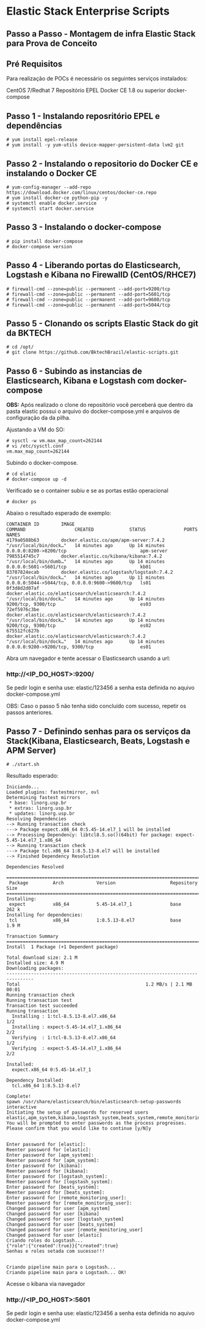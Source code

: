 ﻿# Elastic Stack Enterprise Scripts
## Passo a Passo - Montagem de infra Elastic Stack para Prova de Conceito

## Pré Requisitos
Para realização de POCs é necessário os seguintes serviços instalados:

CentOS 7/Redhat 7
Repositório EPEL
Docker CE 1.8 ou superior
docker-compose

## Passo 1 - Instalando reposritório EPEL e dependências
```
# yum install epel-release
# yum install -y yum-utils device-mapper-persistent-data lvm2 git 
```
## Passo 2 - Instalando o repositorio do Docker CE e instalando o Docker CE
```
# yum-config-manager --add-repo https://download.docker.com/linux/centos/docker-ce.repo
# yum install docker-ce python-pip -y
# systemctl enable docker.service
# systemctl start docker.service
```
## Passo 3 - Instalando o docker-compose
```
# pip install docker-compose
# docker-compose version
```
## Passo 4 - Liberando portas do Elasticsearch, Logstash e Kibana no FirewallD (CentOS/RHCE7)
```
# firewall-cmd --zone=public --permanent --add-port=9200/tcp
# firewall-cmd --zone=public --permanent --add-port=5601/tcp
# firewall-cmd --zone=public --permanent --add-port=9600/tcp
# firewall-cmd --zone=public --permanent --add-port=5044/tcp
```
## Passo 5 - Clonando os scripts Elastic Stack do git da BKTECH
```
# cd /opt/ 
# git clone https://github.com/BktechBrazil/elastic-scripts.git
```
## Passo 6 - Subindo as instancias de Elasticsearch, Kibana e Logstash com docker-compose
**OBS:** Após realizado o clone do repositório você perceberá que dentro da pasta elastic possui o arquivo do docker-compose.yml e arquivos de configuração da da pilha.

Ajustando a VM do SO:
```
# sysctl -w vm.max_map_count=262144
# vi /etc/sysctl.conf
vm.max_map_count=262144
```
Subindo o docker-compose.
```
# cd elatic
# docker-compose up -d
```
Verificado se o container subiu e se as portas estão operacional
```
# docker ps
```
Abaixo o resultado esperado de exemplo:
```
CONTAINER ID        IMAGE                                                 COMMAND                  CREATED             STATUS              PORTS                                            NAMES
4179a0588b63        docker.elastic.co/apm/apm-server:7.4.2                "/usr/local/bin/dock…"   14 minutes ago      Up 14 minutes       0.0.0.0:8200->8200/tcp                           apm-server
7985514745c7        docker.elastic.co/kibana/kibana:7.4.2                 "/usr/local/bin/dumb…"   14 minutes ago      Up 14 minutes       0.0.0.0:5601->5601/tcp                           kb01
83707824ecab        docker.elastic.co/logstash/logstash:7.4.2             "/usr/local/bin/dock…"   14 minutes ago      Up 11 minutes       0.0.0.0:5044->5044/tcp, 0.0.0.0:9600->9600/tcp   ls01
0f3d8d2d07af        docker.elastic.co/elasticsearch/elasticsearch:7.4.2   "/usr/local/bin/dock…"   14 minutes ago      Up 14 minutes       9200/tcp, 9300/tcp                               es03
72ef5976c3be        docker.elastic.co/elasticsearch/elasticsearch:7.4.2   "/usr/local/bin/dock…"   14 minutes ago      Up 14 minutes       9200/tcp, 9300/tcp                               es02
675512fc627b        docker.elastic.co/elasticsearch/elasticsearch:7.4.2   "/usr/local/bin/dock…"   14 minutes ago      Up 14 minutes       0.0.0.0:9200->9200/tcp, 9300/tcp                 es01
```
Abra um navegador e tente acessar o Elasticsearch usando a url:

### http://<IP_DO_HOST>:9200/

Se pedir login e senha use: elastic/123456 a senha esta definida no aquivo docker-compose.yml

OBS: Caso o passo 5 não tenha sido concluído com sucesso, repetir os passos anteriores.

## Passo 7 - Definindo senhas para os serviços da Stack(Kibana, Elasticsearch, Beats, Logstash e APM Server)
```
# ./start.sh
```
Resultado esperado:
```
Iniciando...
Loaded plugins: fastestmirror, ovl
Determining fastest mirrors
 * base: linorg.usp.br
 * extras: linorg.usp.br
 * updates: linorg.usp.br
Resolving Dependencies
--> Running transaction check
---> Package expect.x86_64 0:5.45-14.el7_1 will be installed
--> Processing Dependency: libtcl8.5.so()(64bit) for package: expect-5.45-14.el7_1.x86_64
--> Running transaction check
---> Package tcl.x86_64 1:8.5.13-8.el7 will be installed
--> Finished Dependency Resolution

Dependencies Resolved

================================================================================
 Package         Arch            Version                    Repository     Size
================================================================================
Installing:
 expect          x86_64          5.45-14.el7_1              base          262 k
Installing for dependencies:
 tcl             x86_64          1:8.5.13-8.el7             base          1.9 M

Transaction Summary
================================================================================
Install  1 Package (+1 Dependent package)

Total download size: 2.1 M
Installed size: 4.9 M
Downloading packages:
--------------------------------------------------------------------------------
Total                                              1.2 MB/s | 2.1 MB  00:01
Running transaction check
Running transaction test
Transaction test succeeded
Running transaction
  Installing : 1:tcl-8.5.13-8.el7.x86_64                                    1/2
  Installing : expect-5.45-14.el7_1.x86_64                                  2/2
  Verifying  : 1:tcl-8.5.13-8.el7.x86_64                                    1/2
  Verifying  : expect-5.45-14.el7_1.x86_64                                  2/2

Installed:
  expect.x86_64 0:5.45-14.el7_1

Dependency Installed:
  tcl.x86_64 1:8.5.13-8.el7

Complete!
spawn /usr/share/elasticsearch/bin/elasticsearch-setup-passwords interactive
Initiating the setup of passwords for reserved users elastic,apm_system,kibana,logstash_system,beats_system,remote_monitoring_user.
You will be prompted to enter passwords as the process progresses.
Please confirm that you would like to continue [y/N]y


Enter password for [elastic]:
Reenter password for [elastic]:
Enter password for [apm_system]:
Reenter password for [apm_system]:
Enter password for [kibana]:
Reenter password for [kibana]:
Enter password for [logstash_system]:
Reenter password for [logstash_system]:
Enter password for [beats_system]:
Reenter password for [beats_system]:
Enter password for [remote_monitoring_user]:
Reenter password for [remote_monitoring_user]:
Changed password for user [apm_system]
Changed password for user [kibana]
Changed password for user [logstash_system]
Changed password for user [beats_system]
Changed password for user [remote_monitoring_user]
Changed password for user [elastic]
Criando roles do Logstash...
{"role":{"created":true}}{"created":true}
Senhas e roles setada com sucesso!!!


Criando pipeline main para o Logstash...
Criando pipeline main para o Logstash... OK!
```
Acesse o kibana via navegador

### http://<IP_DO_HOST>:5601

Se pedir login e senha use: elastic/123456 a senha esta definida no aquivo docker-compose.yml
